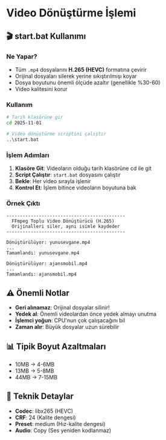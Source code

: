 # Video Dönüştürme İşlemi

## 🎬 start.bat Kullanımı

### Ne Yapar?
- Tüm `.mp4` dosyalarını **H.265 (HEVC)** formatına çevirir
- Orijinal dosyaları silerek yerine sıkıştırılmışı koyar
- Dosya boyutunu önemli ölçüde azaltır (genellikle %30-60)
- Video kalitesini korur

### Kullanım

```bash
# Tarih klasörüne gir
cd 2025-11-01

# Video dönüştürme scriptini çalıştır
..\start.bat
```

### İşlem Adımları

1. **Klasöre Git**: Videoların olduğu tarih klasörüne cd ile git
2. **Script Çalıştır**: `start.bat` dosyasını çalıştır
3. **Bekle**: Her video sırayla işlenir
4. **Kontrol Et**: İşlem bitince videoların boyutuna bak

### Örnek Çıktı

```
--------------------------------------------
  FFmpeg Toplu Video Dönüştürücü (H.265)
  Orijinalleri siler, aynı isimle kaydeder
--------------------------------------------

Dönüştürülüyor: yunusevgane.mp4
...
Tamamlandı: yunusevgane.mp4

Dönüştürülüyor: ajansmobil.mp4
...
Tamamlandı: ajansmobil.mp4
```

## ⚠️ Önemli Notlar

- **Geri alınamaz**: Orijinal dosyalar silinir!
- **Yedek al**: Önemli videolardan önce yedek almayı unutma
- **İşlemci yoğun**: CPU'nun çok çalışacağını bil
- **Zaman alır**: Büyük dosyalar uzun sürebilir

## 📊 Tipik Boyut Azaltmaları

- 10MB → 4-6MB
- 13MB → 5-8MB
- 44MB → 7-15MB

## 🔧 Teknik Detaylar

- **Codec**: libx265 (HEVC)
- **CRF**: 24 (Kalite dengesi)
- **Preset**: medium (Hız-kalite dengesi)
- **Audio**: Copy (Ses yeniden kodlanmaz)

